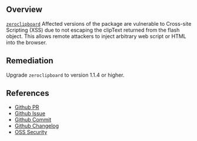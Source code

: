 ## Overview
[`zeroclipboard`](https://www.npmjs.com/package/zeroclipboard) Affected versions of the package are vulnerable to Cross-site Scripting (XSS) due to not escaping the clipText returned from the flash object. This allows remote attackers to inject arbitrary web script or HTML into the browser.

## Remediation
Upgrade `zeroclipboard` to version 1.1.4 or higher.

## References
- [Github PR](https://github.com/zeroclipboard/zeroclipboard/pull/2)
- [Github Issue](https://github.com/zeroclipboard/zeroclipboard/issues/14)
- [Github Commit](https://github.com/zeroclipboard/zeroclipboard/commit/51b67b6d696f62aaf003210c08542588222c4913)
- [Github Changelog](https://github.com/zeroclipboard/zeroclipboard/releases/tag/v1.1.4)
- [OSS Security](http://seclists.org/fulldisclosure/2013/Feb/103)
